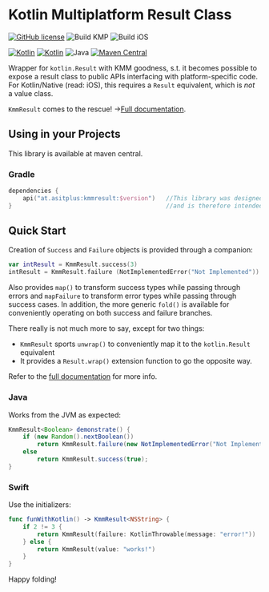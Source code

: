 # Kotlin Multiplatform Result Class
[![GitHub license](https://img.shields.io/badge/license-Apache%20License%202.0-brightgreen.svg?style=flat)](http://www.apache.org/licenses/LICENSE-2.0)
![Build KMP](https://github.com/a-sit-plus/kmmresult/actions/workflows/build-jvm.yml/badge.svg)
![Build iOS](https://github.com/a-sit-plus/kmmresult/actions/workflows/build-ios.yml/badge.svg)

[![Kotlin](https://img.shields.io/badge/kotlin-multiplatform--mobile-orange.svg?logo=kotlin)](http://kotlinlang.org)
[![Kotlin](https://img.shields.io/badge/kotlin-1.8.10-blue.svg?logo=kotlin)](http://kotlinlang.org)
![Java](https://img.shields.io/badge/java-11-blue.svg?logo=OPENJDK)
[![Maven Central](https://img.shields.io/maven-central/v/at.asitplus/kmmresult)](https://mvnrepository.com/artifact/at.asitplus/kmmresult/)

Wrapper for `kotlin.Result` with KMM goodness, s.t. it becomes possible to expose a result class to 
public APIs interfacing with platform-specific code. For Kotlin/Native (read: iOS), this requires a `Result` equivalent, which
is *not* a value class.

`KmmResult` comes to the rescue! →[Full documentation](https://a-sit-plus.github.io/kmmresult/kmmresult/at.asitplus/-kmm-result/index.html).


## Using in your Projects

This library is available at maven central.

### Gradle

```kotlin
dependencies {
    api("at.asitplus:kmmresult:$version")   //This library was designed to play well with multiplatform APIs
}                                           //and is therefore intended to be exposed through your public API
```

## Quick Start
Creation of `Success` and `Failure` objects is provided through a companion:

```kotlin
var intResult = KmmResult.success(3)
intResult = KmmResult.failure (NotImplementedError("Not Implemented"))
```

Also provides `map()`  to transform success types while passing through errors and `mapFailure` to transform error types
while passing through success cases.
In addition, the more generic `fold()` is available for conveniently operating on both success and failure branches. 


There really is not much more to say, except for two things:
 - `KmmResult` sports `unwrap()` to conveniently map it to the `kotlin.Result` equivalent
 - It provides a `Result.wrap()` extension function to go the opposite way.

Refer to the [full documentation](https://a-sit-plus.github.io/kmmresult/kmmresult/at.asitplus/-kmm-result/index.html) for more info. 

### Java
Works from the JVM as expected:

```java
KmmResult<Boolean> demonstrate() {
    if (new Random().nextBoolean())
        return KmmResult.failure(new NotImplementedError("Not Implemented"));
    else
        return KmmResult.success(true);
}
```

### Swift
Use the initializers:

```swift
func funWithKotlin() -> KmmResult<NSString> {
    if 2 != 3 {
        return KmmResult(failure: KotlinThrowable(message: "error!"))
    } else {
        return KmmResult(value: "works!")
    }
}
```

Happy folding!